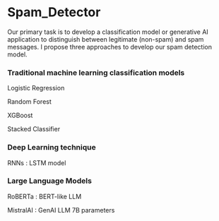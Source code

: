 # Spam_Detector

Our primary task is to develop a classification model or generative AI application to distinguish between legitimate (non-spam) and spam messages.
I propose three approaches to develop our spam detection model.

### Traditional machine learning classification models
Logistic Regression 

Random Forest

XGBoost

Stacked Classifier

### Deep Learning technique
RNNs : LSTM model

### Large Language Models
RoBERTa : BERT-like LLM

MistralAI : GenAI LLM 7B parameters
